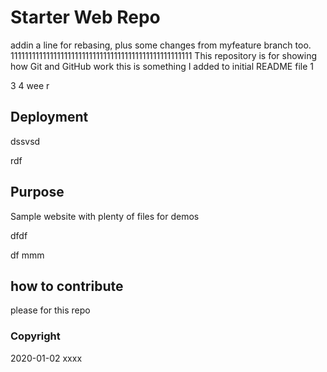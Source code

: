 # Starter Web Repo
addin a line for rebasing, plus some changes from myfeature branch too.
111111111111111111111111111111111111111111111111111
This repository is for showing how Git and GitHub work
this is something I added to initial README file
1

3
4
wee
r
## Deployment
dssvsd

rdf


## Purpose

Sample website with plenty of files for demos

dfdf

df
mmm

## how to contribute
please for this repo


### Copyright
2020-01-02 xxxx
